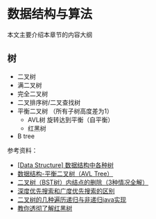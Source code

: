<!-- toc -->

# 数据结构与算法

本文主要介绍本章节的内容大纲

## 树

- 二叉树
- 满二叉树
- 完全二叉树
- 二叉排序树/二叉查找树
- 平衡二叉树 （所有子树高度差为1）
  - AVL树  旋转达到平衡（自平衡）
  - 红黑树
- B tree

参考资料：
- [[Data Structure] 数据结构中各种树](http://www.cnblogs.com/maybe2030/p/4732377.html)
- [数据结构-平衡二叉树（AVL Tree）](https://blog.csdn.net/juanqinyang/article/details/51418863)
- [二叉树（BST树）内结点的删除（3种情况全解）](https://blog.csdn.net/zxnsirius/article/details/52131433)
- [深度优先搜索和广度优先搜索的区别](https://www.zhihu.com/question/28549888)
- [二叉树的几种遍历递归与非递归java实现](https://blog.csdn.net/zlp1992/article/details/51406067)
- [教你透彻了解红黑树](https://github.com/julycoding/The-Art-Of-Programming-By-July/blob/master/ebook/zh/03.01.md)






